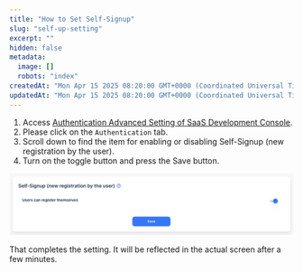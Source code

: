 ```yaml
---
title: "How to Set Self-Signup"
slug: "self-up-setting"
excerpt: ""
hidden: false
metadata:
  image: []
  robots: "index"
createdAt: "Mon Apr 15 2025 08:20:00 GMT+0000 (Coordinated Universal Time)"
updatedAt: "Mon Apr 15 2025 08:20:00 GMT+0000 (Coordinated Universal Time)"
---
```

1. Access <a href="https://settings.console.saasus.io/customize" target="_blank">Authentication Advanced Setting of SaaS Development Console</a>.
2. Please click on the `Authentication` tab.
3. Scroll down to find the item for enabling or disabling Self-Signup (new registration by the user).
4. Turn on the toggle button and press the Save button.

![self-up-setting-1](/img/part-4/aws-marketplace-integration/supplementary/self-up-setting-1.png)

That completes the setting. It will be reflected in the actual screen after a few minutes.
